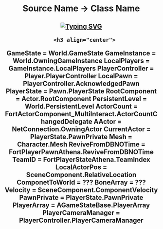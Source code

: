 <h1 align="center">
Source Name -> Class Name

  
  <h2 align="center">
    
[![Typing SVG](https://readme-typing-svg.herokuapp.com?duration=3000&center=true&width=450&lines=FortniteClient-Win64-Shipping.exe;IRP_MJ_FLUSH_BUFFERS;GetIndexByFName;POV:+Your+Using+PEAuth.sys;soarcheats.xyz)](https://git.io/typing-svg)
    

      <h3 align="center">
GameState            =          World.GameState
GameInstance         =          World.OwningGameInstance
LocalPlayers         =          GameInstance.LocalPlayers
PlayerController     =          Player.PlayerController
LocalPawn            =          PlayerController.AcknowledgedPawn
PlayerState          =          Pawn.PlayerState
RootComponent        =          Actor.RootComponent
PersistentLevel      =          World.PersistentLevel
ActorCount           =          FortActorComponent_MultiInteract.ActorCountChangedDelegate
AActor               =          NetConnection.OwningActor
CurrentActor         =          PlayerState.PawnPrivate
Mesh                 =          Character.Mesh
ReviveFromDBNOTime   =          FortPlayerPawnAthena.ReviveFromDBNOTime
TeamID               =          FortPlayerStateAthena.TeamIndex 
LocalActorPos        =          SceneComponent.RelativeLocation
ComponetToWorld      =          ???
BoneArray            =          ???  
Velocity             =          SceneComponent.ComponentVelocity
PawnPrivate          =          PlayerState.PawnPrivate
PlayerArray          =          AGameStateBase.PlayerArray
PlayerCameraManager  =          PlayerController.PlayerCameraManager
    </p>
    
    
    
    
    
    
    
